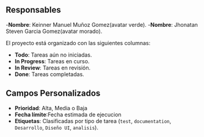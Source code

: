 ## Responsables
-**Nombre**: Keinner Manuel Muñoz Gomez(avatar verde).
-**Nombre**: Jhonatan Steven Garcia Gomez(avatar morado).

El proyecto está organizado con las siguientes columnas:

- **Todo**: Tareas aún no iniciadas.
- **In Progress**: Tareas en curso.
- **In Review**: Tareas en revisión.
- **Done**: Tareas completadas.

## Campos Personalizados
- **Prioridad**: Alta, Media o Baja
- **Fecha límite**:Fecha estimada de ejecucion
- **Etiquetas**: Clasificadas por tipo de tarea (`test`, `documentation`, `Desarrollo`, `Diseño UI`, `analisis`).

  
